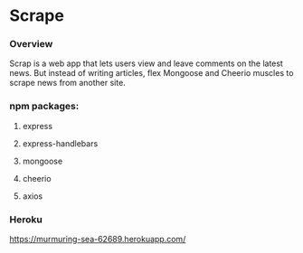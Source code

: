 # Scrape

### Overview

Scrap is a web app that lets users view and leave comments on the latest news. But instead of writing articles, flex Mongoose and Cheerio muscles to scrape news from another site.



### npm packages:

   1. express

   2. express-handlebars

   3. mongoose

   4. cheerio

   5. axios


### Heroku 
https://murmuring-sea-62689.herokuapp.com/